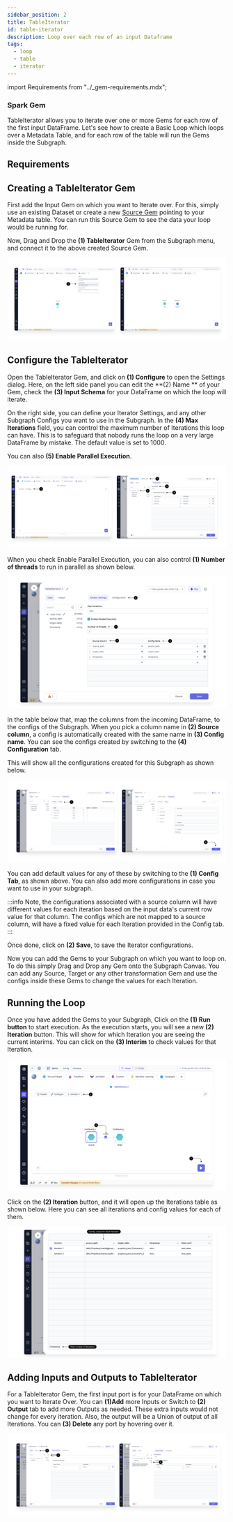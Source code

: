 ```yaml
---
sidebar_position: 2
title: TableIterator
id: table-iterator
description: Loop over each row of an input Dataframe
tags:
  - loop
  - table
  - iterator
---
```


import Requirements from "../\_gem-requirements.mdx";

<h3><span class="badge">Spark Gem</span></h3>

TableIterator allows you to iterate over one or more Gems for each row of the first input DataFrame.
Let's see how to create a Basic Loop which loops over a Metadata Table, and for each row of the table will run the Gems inside the Subgraph.

## Requirements

<Requirements
  packagename="ProphecySparkBasicsPython"
  packageversion="0.1.4"
  scalalib="7.1.66"
  pythonlib="1.8.4"
  packageversion143="Supported"
  packageversion154="Supported"
  additional_requirements=""
/>

## Creating a TableIterator Gem

First add the Input Gem on which you want to Iterate over. For this, simply use an existing Dataset or create a new [Source Gem](/docs/Spark/gems/source-target/source-target.md) pointing to your Metadata table.
You can run this Source Gem to see the data your loop would be running for.

Now, Drag and Drop the **(1) TableIterator** Gem from the Subgraph menu, and connect it to the above created Source Gem.

![Create_table_iterator](img/Create_table_iterator.png)

## Configure the TableIterator

Open the TableIterator Gem, and click on **(1) Configure** to open the Settings dialog.
Here, on the left side panel you can edit the **(2) Name ** of your Gem, check the **(3) Input Schema** for your DataFrame on which the loop will iterate.

On the right side, you can define your Iterator Settings, and any other Subgraph Configs you want to use in the Subgraph.
In the **(4) Max Iterations** field, you can control the maximum number of Iterations this loop can have. This is to safeguard that nobody runs the loop on a very large DataFrame by mistake. The default value is set to 1000.

You can also **(5) Enable Parallel Execution**.

![configure_loop](img/Configure_table_iterator.png)

When you check Enable Parallel Execution, you can also control **(1) Number of threads** to run in parallel as shown below.

![loop_settings](img/loop_settings.png)

In the table below that, map the columns from the incoming DataFrame, to the configs of the Subgraph.
When you pick a column name in **(2) Source column**, a config is automatically created with the same name in **(3) Config name**. You can see the configs created by switching to the **(4) Configuration** tab.

This will show all the configurations created for this Subgraph as shown below.

![loop_configs](img/loop_configs.png)

You can add default values for any of these by switching to the **(1) Config Tab**, as shown above. You can also add more configurations in case you want to use in your subgraph.

:::info
Note, the configurations associated with a source column will have different values for each iteration based on the input data's current row value for that column.
The configs which are not mapped to a source column, will have a fixed value for each Iteration provided in the Config tab.
:::

Once done, click on **(2) Save**, to save the Iterator configurations.

Now you can add the Gems to your Subgraph on which you want to loop on. To do this simply Drag and Drop any Gem onto the Subgraph Canvas.
You can add any Source, Target or any other transformation Gem and use the configs inside these Gems to change the values for each Iteration.

## Running the Loop

Once you have added the Gems to your Subgraph, Click on the **(1) Run button** to start execution.
As the execution starts, you will see a new **(2) Iteration** button. This will show for which Iteration you are seeing the current interims.
You can click on the **(3) Interim** to check values for that Iteration.

![run_loop](img/Run_loop.png)

Click on the **(2) Iteration** button, and it will open up the Iterations table as shown below. Here you can see all iterations and config values for each of them.

![iterations](img/Iterations.png)

## Adding Inputs and Outputs to TableIterator

For a TableIterator Gem, the first input port is for your DataFrame on which you want to Iterate Over.
You can **(1)Add** more Inputs or Switch to **(2) Output** tab to add more Outputs as needed. These extra inputs would not change for every iteration.
Also, the output will be a Union of output of all Iterations. You can **(3) Delete** any port by hovering over it.

![table_iterator_ports](img/loop_additional_ports.png)
